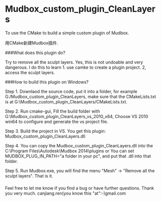Mudbox_custom_plugin_CleanLayers
================================

To use the CMake to build a simple custom plugin of Mudbox. 

用CMake新建Mudbox插件.

###What does this plugin do?

Try to remove all the sculpt layers. Yes, this is not undoable and very dangerous. I do this to learn 1. use camke to create a plugin project. 2, access the sculpt layers.

###How to build this plugin on Windows?

Step 1. Downlaod the source code, put it into a folder, 
for example G:/Mudbox_custom_plugin_CleanLayers, 
make sure that the CMakeLists.txt is at G:\Mudbox_custom_plugin_CleanLayers/CMakeLists.txt.

Step 2. Run cmake-gui, 
Fill the build folder with G:\Mudbox_custom_plugin_CleanLayers_vs_2010_x64, 
Choose VS 2010 win64 to configure and generate the vs project file.

Step 3. Build the project in VS. You get this plugin: 
Mudbox_custom_plugin_CleanLayers.dll 

Step 4. 
You can copy the Mudbox_custom_plugin_CleanLayers.dll into the 
C:\Program Files\Autodesk\Mudbox 2014\plugins
or 
You can set MUDBOX_PLUG_IN_PATH="a folder in your pc", and put that .dll into that folder.

Step 5. Run Mudbox.exe, you will find the menu "Mesh" -> "Remove all the sculpt layers".
That is it.

###

Feel free to let me know if you find a bug or have further questions. Thank you very much.
canjiang.ren(you know this "at":-)gmail.com

